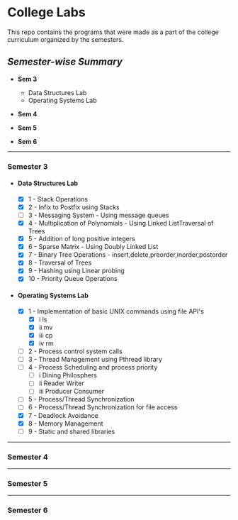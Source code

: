 # College Labs

This repo contains the programs that were made as a part of the college curriculum organized by the semesters.

## *Semester-wise Summary*
- **Sem 3** 
  * Data Structures Lab
  * Operating Systems Lab
- **Sem 4**

- **Sem 5**

- **Sem 6**

---------------------------------------------------------------------------------------------------------------------------

### Semester 3

- #### Data Structures Lab
  - [X] 1 - Stack Operations
  - [X] 2 - Infix to Postfix using Stacks
  - [ ] 3 - Messaging System - Using message queues
  - [X] 4 - Multiplication of Polynomials - Using Linked ListTraversal of Trees
  - [X] 5 - Addition of long positive integers
  - [X] 6 - Sparse Matrix - Using Doubly Linked List
  - [X] 7 - Binary Tree Operations - insert,delete,preorder,inorder,postorder
  - [X] 8 - Traversal of Trees
  - [X] 9 - Hashing using Linear probing
  - [X] 10 - Priority Queue Operations

- #### Operating Systems Lab

  - [X] 1 - Implementation of basic UNIX commands using file API's
     - [X] i   ls
     - [X] ii  mv
     - [X] iii cp
     - [X] iv  rm
  - [ ] 2 - Process control system calls
  - [ ] 3 - Thread Management using Pthread library
  - [ ] 4 - Process Scheduling and process priority
     - [ ] i   Dining Philosphers
     - [ ] ii  Reader Writer
     - [ ] iii Producer Consumer
  - [ ] 5 - Process/Thread Synchronization
  - [ ] 6 - Process/Thread Synchronization for file access
  - [X] 7 - Deadlock Avoidance
  - [X] 8 - Memory Management
  - [ ] 9 - Static and shared libraries

---------------------------------------------------------------------------------------------------------------------------

### Semester 4

---------------------------------------------------------------------------------------------------------------------------

### Semester 5
  
---------------------------------------------------------------------------------------------------------------------------  

### Semester 6
